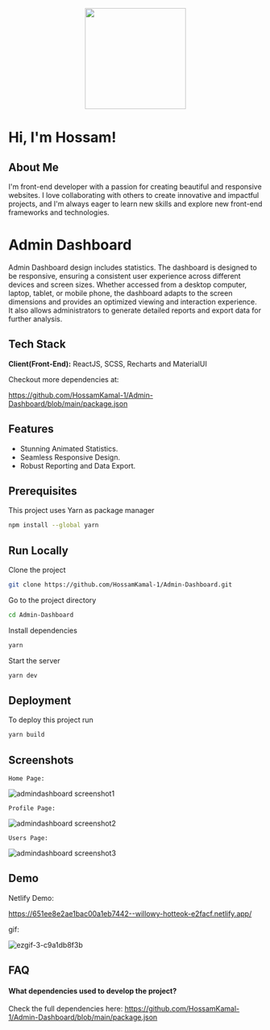 <p align="center">
  <img  src="https://github.com/HossamKamal-1/Admin-Dashboard/assets/99696657/19b86e32-5cb9-4c39-b514-3054bb99f3a3" height="200"/>
</p>




# Hi, I'm Hossam! 


##  About Me
I'm front-end
developer with a passion for
creating beautiful and
responsive websites. I love
collaborating with others to
create innovative and impactful
projects, and I'm always eager
to learn new skills and explore
new front-end frameworks and
technologies.


# Admin Dashboard

Admin Dashboard design includes statistics. The dashboard is designed to be responsive, ensuring a consistent user experience across different devices and screen sizes. Whether accessed from a desktop computer, laptop, tablet, or mobile phone, the dashboard adapts to the screen dimensions and provides an optimized viewing and interaction experience. It also allows administrators to generate detailed reports and export data for further analysis.


## Tech Stack

**Client(Front-End):** ReactJS, SCSS, Recharts and MaterialUI

Checkout more dependencies at: 

https://github.com/HossamKamal-1/Admin-Dashboard/blob/main/package.json


## Features

- Stunning Animated Statistics.
- Seamless Responsive Design.
- Robust Reporting and Data Export.


## Prerequisites
This project uses Yarn as package manager
```bash
npm install --global yarn
```
## Run Locally

Clone the project

```bash
git clone https://github.com/HossamKamal-1/Admin-Dashboard.git
```

Go to the project directory

```bash
cd Admin-Dashboard
```

Install dependencies

```bash
yarn
```

Start the server

```bash
yarn dev
```


## Deployment

To deploy this project run

```bash
yarn build
```


## Screenshots

`Home Page:`

![admindashboard screenshot1](https://github.com/HossamKamal-1/Admin-Dashboard/assets/99696657/6accf5a7-dbf2-47fa-9dfd-81fece7e29ed)


`Profile Page:`

![admindashboard screenshot2](https://github.com/HossamKamal-1/Admin-Dashboard/assets/99696657/d8ea16f0-7d24-4de8-b07e-4f9068996fce)


`Users Page:`

![admindashboard screenshot3](https://github.com/HossamKamal-1/Admin-Dashboard/assets/99696657/13be36d1-7916-4359-9332-6fbe22413993)


## Demo

Netlify Demo:

https://651ee8e2ae1bac00a1eb7442--willowy-hotteok-e2facf.netlify.app/

gif:

![ezgif-3-c9a1db8f3b](https://github.com/HossamKamal-1/Admin-Dashboard/assets/99696657/72a6c0d9-6947-4a39-a4b5-38d6090d41f2)





## FAQ

#### What dependencies used to develop the project?

Check the full dependencies here: 
https://github.com/HossamKamal-1/Admin-Dashboard/blob/main/package.json

